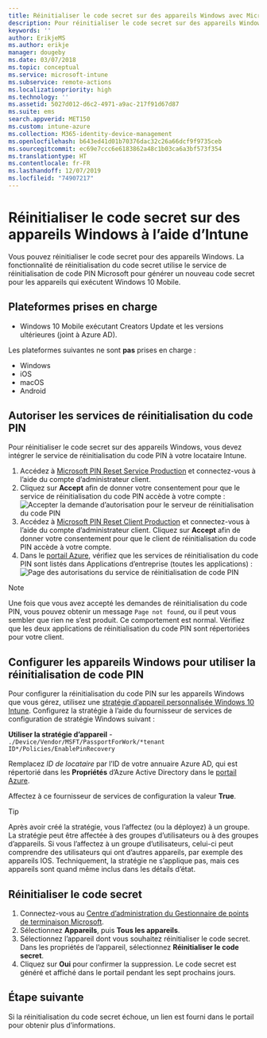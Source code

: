 ```yaml
---
title: Réinitialiser le code secret sur des appareils Windows avec Microsoft Intune - Azure | Microsoft Docs
description: Pour réinitialiser le code secret sur des appareils Windows, installez le service de réinitialisation du code PIN Microsoft et le client de réinitialisation du code PIN Microsoft, créez une stratégie d’appareil à l’aide de votre ID Azure Active Directory, puis réinitialisez le code secret dans le portail Azure à l’aide de Microsoft Intune.
keywords: ''
author: ErikjeMS
ms.author: erikje
manager: dougeby
ms.date: 03/07/2018
ms.topic: conceptual
ms.service: microsoft-intune
ms.subservice: remote-actions
ms.localizationpriority: high
ms.technology: ''
ms.assetid: 5027d012-d6c2-4971-a9ac-217f91d67d87
ms.suite: ems
search.appverid: MET150
ms.custom: intune-azure
ms.collection: M365-identity-device-management
ms.openlocfilehash: b643ed41d01b70376dac32c26a66dcf9f9735ceb
ms.sourcegitcommit: ec69e7ccc6e6183862a48c1b03ca6a3bf573f354
ms.translationtype: HT
ms.contentlocale: fr-FR
ms.lasthandoff: 12/07/2019
ms.locfileid: "74907217"
---
```

# <a name="reset-the-passcode-on-windows-devices-using-intune"></a>Réinitialiser le code secret sur des appareils Windows à l’aide d’Intune

Vous pouvez réinitialiser le code secret pour des appareils Windows. La fonctionnalité de réinitialisation du code secret utilise le service de réinitialisation de code PIN Microsoft pour générer un nouveau code secret pour les appareils qui exécutent Windows 10 Mobile. 

## <a name="supported-platforms"></a>Plateformes prises en charge

- Windows 10 Mobile exécutant Creators Update et les versions ultérieures (joint à Azure AD).

Les plateformes suivantes ne sont **pas** prises en charge :
- Windows
- iOS
- macOS
- Android

## <a name="authorize-the-pin-reset-services"></a>Autoriser les services de réinitialisation du code PIN

Pour réinitialiser le code secret sur des appareils Windows, vous devez intégrer le service de réinitialisation du code PIN à votre locataire Intune.

1. Accédez à [Microsoft PIN Reset Service Production](https://login.windows.net/common/oauth2/authorize?response_type=code&client_id=b8456c59-1230-44c7-a4a2-99b085333e84&resource=https%3A%2F%2Fgraph.windows.net&redirect_uri=https%3A%2F%2Fcred.microsoft.com&state=e9191523-6c2f-4f1d-a4f9-c36f26f89df0&prompt=admin_consent) et connectez-vous à l’aide du compte d’administrateur client.
2. Cliquez sur **Accept** afin de donner votre consentement pour que le service de réinitialisation du code PIN accède à votre compte : ![Accepter la demande d’autorisation pour le serveur de réinitialisation du code PIN](./media/device-windows-pin-reset/pin-reset-service-home-screen.png)
3. Accédez à [Microsoft PIN Reset Client Production](https://login.windows.net/common/oauth2/authorize?response_type=code&client_id=9115dd05-fad5-4f9c-acc7-305d08b1b04e&resource=https%3A%2F%2Fcred.microsoft.com%2F&redirect_uri=ms-appx-web%3A%2F%2FMicrosoft.AAD.BrokerPlugin%2F9115dd05-fad5-4f9c-acc7-305d08b1b04e&state=6765f8c5-f4a7-4029-b667-46a6776ad611&prompt=admin_consent) et connectez-vous à l’aide du compte d’administrateur client. Cliquez sur **Accept** afin de donner votre consentement pour que le client de réinitialisation du code PIN accède à votre compte.
4. Dans le [portail Azure](https://portal.azure.com), vérifiez que les services de réinitialisation du code PIN sont listés dans Applications d’entreprise (toutes les applications) : ![Page des autorisations du service de réinitialisation de code PIN](./media/device-windows-pin-reset/pin-reset-service-application.png)

> [!NOTE]
> Une fois que vous avez accepté les demandes de réinitialisation du code PIN, vous pouvez obtenir un message `Page not found`, ou il peut vous sembler que rien ne s’est produit. Ce comportement est normal. Vérifiez que les deux applications de réinitialisation du code PIN sont répertoriées pour votre client.

## <a name="configure-windows-devices-to-use-pin-reset"></a>Configurer les appareils Windows pour utiliser la réinitialisation de code PIN

Pour configurer la réinitialisation du code PIN sur les appareils Windows que vous gérez, utilisez une [stratégie d’appareil personnalisée Windows 10 Intune](../configuration/custom-settings-windows-10.md). Configurez la stratégie à l’aide du fournisseur de services de configuration de stratégie Windows suivant :

**Utiliser la stratégie d’appareil** - `./Device/Vendor/MSFT/PassportForWork/*tenant ID*/Policies/EnablePinRecovery`

Remplacez *ID de locataire* par l’ID de votre annuaire Azure AD, qui est répertorié dans les **Propriétés** d’Azure Active Directory dans le [portail Azure](https://portal.azure.com).

Affectez à ce fournisseur de services de configuration la valeur **True**.

> [!TIP]
> Après avoir créé la stratégie, vous l’affectez (ou la déployez) à un groupe. La stratégie peut être affectée à des groupes d’utilisateurs ou à des groupes d’appareils. Si vous l’affectez à un groupe d’utilisateurs, celui-ci peut comprendre des utilisateurs qui ont d’autres appareils, par exemple des appareils IOS. Techniquement, la stratégie ne s’applique pas, mais ces appareils sont quand même inclus dans les détails d’état.

## <a name="reset-the-passcode"></a>Réinitialiser le code secret

1. Connectez-vous au [Centre d’administration du Gestionnaire de points de terminaison Microsoft](https://go.microsoft.com/fwlink/?linkid=2109431). 
2. Sélectionnez **Appareils**, puis **Tous les appareils**.
3. Sélectionnez l’appareil dont vous souhaitez réinitialiser le code secret. Dans les propriétés de l’appareil, sélectionnez **Réinitialiser le code secret**.
4. Cliquez sur **Oui** pour confirmer la suppression. Le code secret est généré et affiché dans le portail pendant les sept prochains jours.

## <a name="next-step"></a>Étape suivante

Si la réinitialisation du code secret échoue, un lien est fourni dans le portail pour obtenir plus d’informations.
